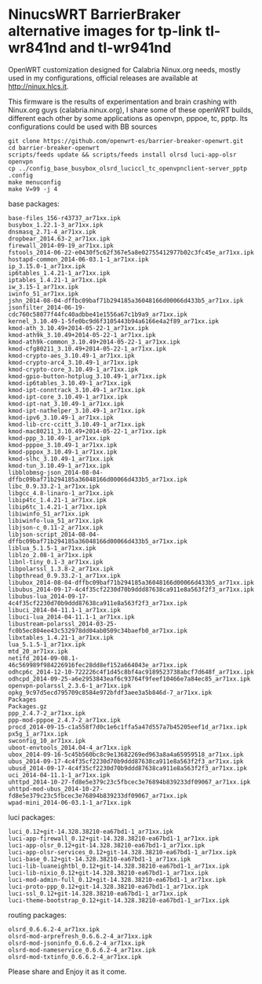NinucsWRT BarrierBraker alternative images for tp-link tl-wr841nd and tl-wr941nd
========================================================================
OpenWRT customization designed for Calabria Ninux.org needs, mostly used in my configurations, official releases are available at  http://ninux.hlcs.it.

This firmware is the results of experimentation and brain crashing with Ninux.org guys (calabria.ninux.org), 
I share some of these openWRT builds, different each other by some applications as openvpn, pppoe, tc, pptp. Its configurations could be used with BB sources

    git clone https://github.com/openwrt-es/barrier-breaker-openwrt.git
    cd barrier-breaker-openwrt
    scripts/feeds update && scripts/feeds install olrsd luci-app-olsr openvpn
    cp ../config_base_busybox_olsrd_luciccl_tc_openvpnclient-server_pptp .config
    make menuconfig
    make V=99 -j 4

base packages:
        
    base-files_156-r43737_ar71xx.ipk
    busybox_1.22.1-3_ar71xx.ipk
    dnsmasq_2.71-4_ar71xx.ipk
    dropbear_2014.63-2_ar71xx.ipk
    firewall_2014-09-19_ar71xx.ipk
    fstools_2014-06-22-e0430f5c62f367e5a8e02755412977b02c3fc45e_ar71xx.ipk
    hostapd-common_2014-06-03.1-1_ar71xx.ipk
    ip_3.15.0-1_ar71xx.ipk
    ip6tables_1.4.21-1_ar71xx.ipk
    iptables_1.4.21-1_ar71xx.ipk
    iw_3.15-1_ar71xx.ipk
    iwinfo_51_ar71xx.ipk
    jshn_2014-08-04-dffbc09baf71b294185a36048166d00066d433b5_ar71xx.ipk
    jsonfilter_2014-06-19-cdc760c58077f44fc40adbbe41e1556a67c1b9a9_ar71xx.ipk
    kernel_3.10.49-1-5fe0bc9d6f3105443b94a6166e4a2f89_ar71xx.ipk
    kmod-ath_3.10.49+2014-05-22-1_ar71xx.ipk
    kmod-ath9k_3.10.49+2014-05-22-1_ar71xx.ipk
    kmod-ath9k-common_3.10.49+2014-05-22-1_ar71xx.ipk
    kmod-cfg80211_3.10.49+2014-05-22-1_ar71xx.ipk
    kmod-crypto-aes_3.10.49-1_ar71xx.ipk
    kmod-crypto-arc4_3.10.49-1_ar71xx.ipk
    kmod-crypto-core_3.10.49-1_ar71xx.ipk
    kmod-gpio-button-hotplug_3.10.49-1_ar71xx.ipk
    kmod-ip6tables_3.10.49-1_ar71xx.ipk
    kmod-ipt-conntrack_3.10.49-1_ar71xx.ipk
    kmod-ipt-core_3.10.49-1_ar71xx.ipk
    kmod-ipt-nat_3.10.49-1_ar71xx.ipk
    kmod-ipt-nathelper_3.10.49-1_ar71xx.ipk
    kmod-ipv6_3.10.49-1_ar71xx.ipk
    kmod-lib-crc-ccitt_3.10.49-1_ar71xx.ipk
    kmod-mac80211_3.10.49+2014-05-22-1_ar71xx.ipk
    kmod-ppp_3.10.49-1_ar71xx.ipk
    kmod-pppoe_3.10.49-1_ar71xx.ipk
    kmod-pppox_3.10.49-1_ar71xx.ipk
    kmod-slhc_3.10.49-1_ar71xx.ipk
    kmod-tun_3.10.49-1_ar71xx.ipk
    libblobmsg-json_2014-08-04-dffbc09baf71b294185a36048166d00066d433b5_ar71xx.ipk
    libc_0.9.33.2-1_ar71xx.ipk
    libgcc_4.8-linaro-1_ar71xx.ipk
    libip4tc_1.4.21-1_ar71xx.ipk
    libip6tc_1.4.21-1_ar71xx.ipk
    libiwinfo_51_ar71xx.ipk
    libiwinfo-lua_51_ar71xx.ipk
    libjson-c_0.11-2_ar71xx.ipk
    libjson-script_2014-08-04-dffbc09baf71b294185a36048166d00066d433b5_ar71xx.ipk
    liblua_5.1.5-1_ar71xx.ipk
    liblzo_2.08-1_ar71xx.ipk
    libnl-tiny_0.1-3_ar71xx.ipk
    libpolarssl_1.3.8-2_ar71xx.ipk
    libpthread_0.9.33.2-1_ar71xx.ipk
    libubox_2014-08-04-dffbc09baf71b294185a36048166d00066d433b5_ar71xx.ipk
    libubus_2014-09-17-4c4f35cf2230d70b9ddd87638ca911e8a563f2f3_ar71xx.ipk
    libubus-lua_2014-09-17-4c4f35cf2230d70b9ddd87638ca911e8a563f2f3_ar71xx.ipk
    libuci_2014-04-11.1-1_ar71xx.ipk
    libuci-lua_2014-04-11.1-1_ar71xx.ipk
    libustream-polarssl_2014-03-25-fc0b5ec804ee43c532978dd04ab0509c34baefb0_ar71xx.ipk
    libxtables_1.4.21-1_ar71xx.ipk
    lua_5.1.5-1_ar71xx.ipk
    mtd_20_ar71xx.ipk
    netifd_2014-09-08.1-46c569989f984226916fec28dd8ef152a664043e_ar71xx.ipk
    odhcp6c_2014-12-10-722226c4f1d45c8bf4ac9189523738abcf7d648f_ar71xx.ipk
    odhcpd_2014-09-25-a6e2953843eaf6c93764f9feef10466e7a84ec85_ar71xx.ipk
    openvpn-polarssl_2.3.6-1_ar71xx.ipk
    opkg_9c97d5ecd795709c8584e972bfdf3aee3a5b846d-7_ar71xx.ipk
    Packages
    Packages.gz
    ppp_2.4.7-2_ar71xx.ipk
    ppp-mod-pppoe_2.4.7-2_ar71xx.ipk
    procd_2014-09-15-c1a558f7d0c1e6c1ffa5a47d557a7b45205eef1d_ar71xx.ipk
    px5g_1_ar71xx.ipk
    swconfig_10_ar71xx.ipk
    uboot-envtools_2014.04-4_ar71xx.ipk
    ubox_2014-09-16-5c45b560bc8c9e13682269ed963a8a4a65959518_ar71xx.ipk
    ubus_2014-09-17-4c4f35cf2230d70b9ddd87638ca911e8a563f2f3_ar71xx.ipk
    ubusd_2014-09-17-4c4f35cf2230d70b9ddd87638ca911e8a563f2f3_ar71xx.ipk
    uci_2014-04-11.1-1_ar71xx.ipk
    uhttpd_2014-10-27-fd8e5e379c23c5fbcec3e76894b839233df09067_ar71xx.ipk
    uhttpd-mod-ubus_2014-10-27-fd8e5e379c23c5fbcec3e76894b839233df09067_ar71xx.ipk
    wpad-mini_2014-06-03.1-1_ar71xx.ipk
    
luci packages:

    luci_0.12+git-14.328.38210-ea67bd1-1_ar71xx.ipk
    luci-app-firewall_0.12+git-14.328.38210-ea67bd1-1_ar71xx.ipk
    luci-app-olsr_0.12+git-14.328.38210-ea67bd1-1_ar71xx.ipk
    luci-app-olsr-services_0.12+git-14.328.38210-ea67bd1-1_ar71xx.ipk
    luci-base_0.12+git-14.328.38210-ea67bd1-1_ar71xx.ipk
    luci-lib-luaneightbl_0.12+git-14.328.38210-ea67bd1-1_ar71xx.ipk
    luci-lib-nixio_0.12+git-14.328.38210-ea67bd1-1_ar71xx.ipk
    luci-mod-admin-full_0.12+git-14.328.38210-ea67bd1-1_ar71xx.ipk
    luci-proto-ppp_0.12+git-14.328.38210-ea67bd1-1_ar71xx.ipk
    luci-ssl_0.12+git-14.328.38210-ea67bd1-1_ar71xx.ipk
    luci-theme-bootstrap_0.12+git-14.328.38210-ea67bd1-1_ar71xx.ipk

routing packages:

    olsrd_0.6.6.2-4_ar71xx.ipk
    olsrd-mod-arprefresh_0.6.6.2-4_ar71xx.ipk
    olsrd-mod-jsoninfo_0.6.6.2-4_ar71xx.ipk
    olsrd-mod-nameservice_0.6.6.2-4_ar71xx.ipk
    olsrd-mod-txtinfo_0.6.6.2-4_ar71xx.ipk

    
Please share and Enjoy it as it come.
